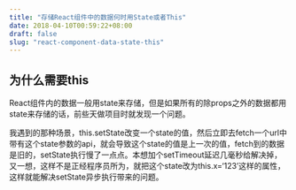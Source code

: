 ```yaml
---
title: "存储React组件中的数据何时用State或者This"
date: 2018-04-10T00:59:22+08:00
draft: false
slug: "react-component-data-state-this"
---
```


## 为什么需要this

React组件内的数据一般用state来存储，但是如果所有的除props之外的数据都用state来存储的话，前些天做项目时就发现一个问题。

我遇到的那种场景，this.setState改变一个state的值，然后立即去fetch一个url中带有这个state参数的api，就会导致这个state的值是上一次的值，fetch到的数据是旧的，setState执行慢了一点点。本想加个setTimeout延迟几毫秒给解决掉，又一想，这样不是正经程序员所为，就把这个state改为this.x=‘123’这样的属性，这样就能解决setState异步执行带来的问题。
